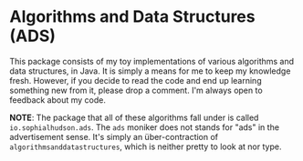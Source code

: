 # Algorithms and Data Structures (ADS)

This package consists of my toy implementations of various algorithms and data structures, in Java. It is simply
a means for me to keep my knowledge fresh. However, if you decide to read the code and end up learning something
new from it, please drop a comment. I'm always open to feedback about my code.

__NOTE__: The package that all of these algorithms fall under is called `io.sophialhudson.ads`. The `ads` moniker does
not stands for "ads" in the advertisement sense. It's simply an über-contraction of `algorithmsanddatastructures`, which is
neither pretty to look at nor type.
